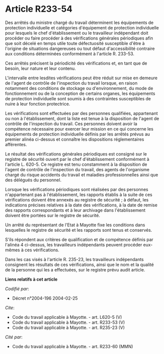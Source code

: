 # Article R233-54

Des arrêtés du ministre chargé du travail déterminent les équipements de protection individuelle et catégories d'équipement
de protection individuelle pour lesquels le chef d'établissement ou le travailleur indépendant doit procéder ou faire
procéder à des vérifications générales périodiques afin que soit décelé en temps utile toute défectuosité susceptible d'être
à l'origine de situations dangereuses ou tout défaut d'accessibilité contraire aux conditions déterminées conformément à
l'article R. 233-53. 

Ces arrêtés précisent la périodicité des vérifications et, en tant que de besoin, leur nature et leur contenu. 

L'intervalle entre lesdites vérifications peut être réduit sur mise en demeure de l'agent de contrôle de l'inspection du
travail lorsque, en raison notamment des conditions de stockage ou d'environnement, du mode de fonctionnement ou de la
conception de certains organes, les équipements de protection individuelle sont soumis à des contraintes susceptibles de
nuire à leur fonction protectrice. 

Les vérifications sont effectuées par des personnes qualifiées, appartenant ou non à l'établissement, dont la liste est tenue
à la disposition de l'agent de contrôle de l'inspection du travail. Ces personnes doivent avoir la compétence nécessaire pour
exercer leur mission en ce qui concerne les équipements de protection individuelle définis par les arrêtés prévus au premier
alinéa ci-dessus et connaître les dispositions réglementaires afférentes. 

Le résultat des vérifications générales périodiques est consigné sur le registre de sécurité ouvert par le chef
d'établissement conformément à l'article L. 620-5. Ce registre est tenu constamment à la disposition de l'agent de contrôle
de l'inspection du travail, des agents de l'organisme chargé du risque accidents du travail et maladies professionnelles
ainsi que des délégués du personnel. 

Lorsque les vérifications périodiques sont réalisées par des personnes n'appartenant pas à l'établissement, les rapports
établis à la suite de ces vérifications doivent être annexés au registre de sécurité ; à défaut, les indications précises
relatives à la date des vérifications, à la date de remise des rapports correspondants et à leur archivage dans
l'établissement doivent être portées sur le registre de sécurité. 

Un arrêté du représentant de l'Etat à Mayotte fixe les conditions dans lesquelles le registre de sécurité et les rapports
sont tenus et conservés. 

S'ils répondent aux critères de qualification et de compétence définis par l'alinéa 4 ci-dessus, les travailleurs
indépendants peuvent procéder eux-mêmes à ces vérifications. 

Dans les cas visés à l'article R. 235-23, les travailleurs indépendants consignent les résultats de ces vérifications, ainsi
que le nom et la qualité de la personne qui les a effectuées, sur le registre prévu audit article.

**Liens relatifs à cet article**

_Codifié par_:

  - Décret n°2004-196 2004-02-25

_Cite_:

  - Code du travail applicable à Mayotte. - art. L620-5 (V)
  - Code du travail applicable à Mayotte. - art. R233-53 (V)
  - Code du travail applicable à Mayotte. - art. R235-23 (V)

_Cité par_:

  - Code du travail applicable à Mayotte. - art. R233-60 (MMN)
